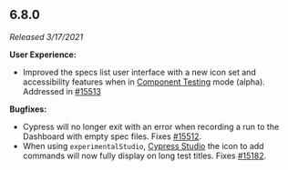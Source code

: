 ## 6.8.0

_Released 3/17/2021_

**User Experience:**

- Improved the specs list user interface with a new icon set and accessibility
  features when in [Component Testing](/guides/component-testing/introduction)
  mode (alpha). Addressed in
  [#15513](https://github.com/cypress-io/cypress/issues/15513)

**Bugfixes:**

- Cypress will no longer exit with an error when recording a run to the
  Dashboard with empty spec files. Fixes
  [#15512](https://github.com/cypress-io/cypress/issues/15512).
- When using `experimentalStudio`,
  [Cypress Studio](/guides/core-concepts/cypress-studio) the icon to add
  commands will now fully display on long test titles. Fixes
  [#15182](https://github.com/cypress-io/cypress/issues/15182).
